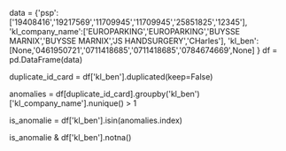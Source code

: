 data = {'psp':['19408416','19217569','11709945','11709945','25851825','12345'],
        'kl_company_name':['EUROPARKING','EUROPARKING','BUYSSE MARNIX','BUYSSE MARNIX','JS HANDSURGERY','CHarles'],
        'kl_ben':[None,'0461950721','0711418685','0711418685','0784674669',None]
       }
df = pd.DataFrame(data)



duplicate_id_card = df['kl_ben'].duplicated(keep=False)

anomalies = df[duplicate_id_card].groupby('kl_ben')['kl_company_name'].nunique() > 1

is_anomalie = df['kl_ben'].isin(anomalies.index)

is_anomalie & df['kl_ben'].notna()
